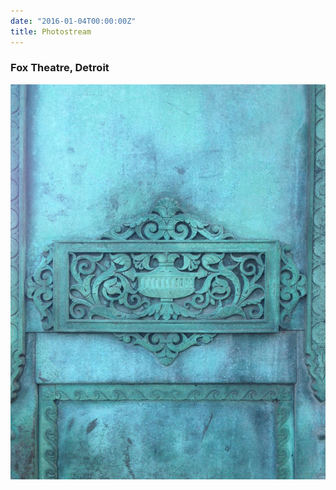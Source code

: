 ```yaml
---
date: "2016-01-04T00:00:00Z"
title: Photostream
---
```


<h3>Fox Theatre, Detroit</h3>

![](/images/2016-01/fox_theatre.jpg)
